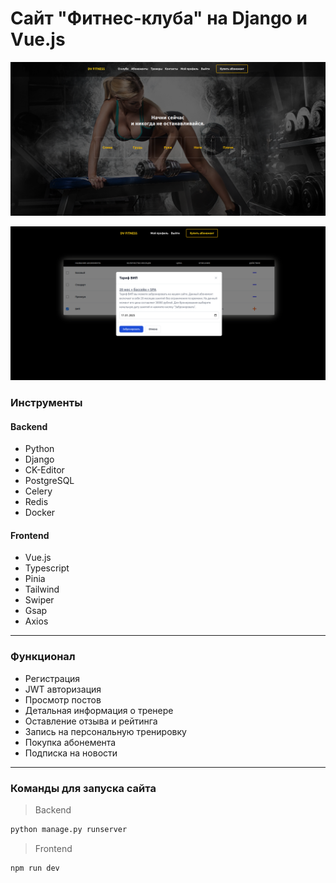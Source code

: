 # Сайт "Фитнес-клуба" на Django и Vue.js

![Django](./frontend/src/assets/screen.png)


![Django](./frontend/src/assets/screen-order.png)
### Инструменты

#### Backend

- Python
- Django
- CK-Editor
- PostgreSQL
- Celery
- Redis
- Docker

#### Frontend

- Vue.js
- Typescript
- Pinia
- Tailwind
- Swiper
- Gsap
- Axios

---

### Функционал

- Регистрация
- JWT авторизация
- Просмотр постов
- Детальная информация о тренере
- Оставление отзыва и рейтинга
- Запись на персональную тренировку
- Покупка абонемента
- Подписка на новости

---

### Команды для запуска сайта

> Backend

```bash
python manage.py runserver
```

> Frontend

```bash
npm run dev
```
